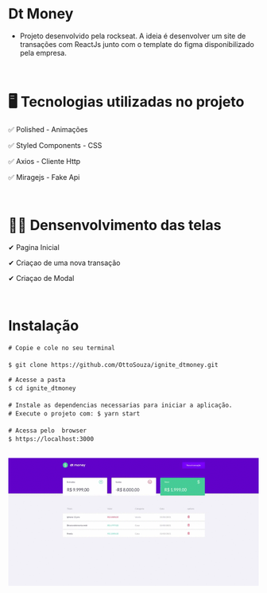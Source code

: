 # Dt Money

 * Projeto desenvolvido pela rockseat. A ideia é desenvolver um site de transações com ReactJs junto com o template do figma disponibilizado pela empresa.

<br>


# 🖥 Tecnologias utilizadas no projeto

 ✅ Polished - Animações 

 ✅ Styled Components - CSS

 ✅ Axios - Cliente Http

 ✅ Miragejs - Fake Api

<br>


# 🧑‍💻 Densenvolvimento das telas


✔ Pagina Inicial

✔ Criaçao de uma nova transação

✔ Criaçao de Modal


<br>


# Instalação


~~~html
# Copie e cole no seu terminal 

$ git clone https://github.com/OttoSouza/ignite_dtmoney.git
~~~

~~~html
# Acesse a pasta
$ cd ignite_dtmoney

# Instale as dependencias necessarias para iniciar a aplicação.
# Execute o projeto com: $ yarn start

# Acessa pelo  browser 
$ https://localhost:3000
~~~

<br>


<img src="./src//assets/dtMoney.gif" alt="drawing" width="1000"/>
